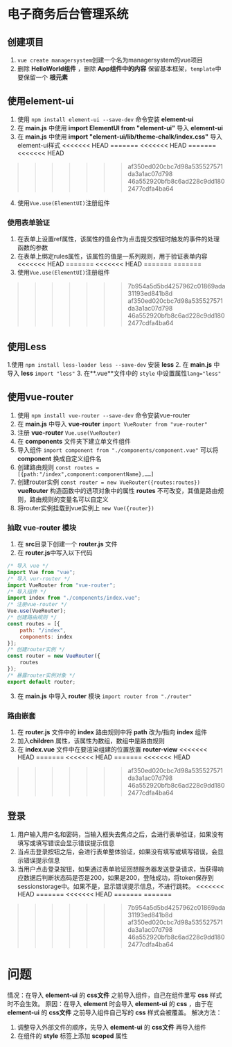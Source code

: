 # 电子商务后台管理系统
## 创建项目
1. `vue create managersystem`创建一个名为managersystem的vue项目
2. 删除 **HelloWorld组件** ，删除 **App组件中的内容** 保留基本框架，`template`中要保留一个 **根元素**
## 使用element-ui
1. 使用 `npm install element-ui --save-dev` 命令安装 **element-ui**
2. 在 **main.js** 中使用 **import ElementUI from "element-ui"** 导入 **element-ui** 
3. 在 **main.js** 中使用 **import "element-ui/lib/theme-chalk/index.css"** 导入 element-ui样式
<<<<<<< HEAD
=======
<<<<<<< HEAD
=======
<<<<<<< HEAD
>>>>>>> af350ed020cbc7d98a535527571da3a1ac07d798
>>>>>>> 46a552920bfb8c6ad228c9dd1802477cdfa4ba64
4. 使用`Vue.use(ElementUI)`注册组件
### 使用表单验证
1. 在表单上设置ref属性，该属性的值会作为点击提交按钮时触发的事件的处理函数的参数
2. 在表单上绑定rules属性，该属性的值是一系列规则，用于验证表单内容
<<<<<<< HEAD
=======
<<<<<<< HEAD
=======
=======
3. 使用`Vue.use(ElementUI)`注册组件
>>>>>>> 7b954a5d5bd4257962c01869ada31193ed841b8d
>>>>>>> af350ed020cbc7d98a535527571da3a1ac07d798
>>>>>>> 46a552920bfb8c6ad228c9dd1802477cdfa4ba64
## 使用Less
1.使用 `npm install less-loader less --save-dev` 安装 **less**
2. 在 **main.js** 中导入 **less** `import "less"`
3. 在**.vue**文件中的 `style` 中设置属性`lang="less"`
## 使用vue-router
1. 使用 `npm install vue-router --save-dev` 命令安装vue-router
2. 在 **main.js** 中导入 **vue-router** `import VueRouter from "vue-router"`
3. 注册 **vue-router** `Vue.use(VueRouter)`
3. 在 **components** 文件夹下建立单文件组件
3. 导入组件 `import component from "./components/component.vue"` 可以将**component** 换成自定义组件名
4. 创建路由规则 `const routes = [{path:"/index",component:componentName},……]`
5. 创建router实例 `const router = new VueRouter({routes:routes})` **vueRouter** 构造函数中的选项对象中的属性 **routes** 不可改变，其值是路由规则，路由规则的变量名可以自定义
6. 将router实例挂载到vue实例上 `new Vue({router})`
### 抽取 vue-router 模块
1. 在 **src**目录下创建一个 **router.js** 文件
2. 在 **router.js**中写入以下代码
```javascript
/* 导入 vue */
import Vue from "vue";
/* 导入 vur-router */
import VueRouter from "vue-router";
/* 导入组件 */
import index from "./components/index.vue";
/* 注册vue-router */
Vue.use(VueRouter);
/* 创建路由规则 */
const routes = [{
    path: "/index",
    components: index
}];
/* 创建router实例 */
const router = new VueRouter({
    routes
});
/* 暴露router实例对象 */
export default router;
```
3. 在 **main.js** 中导入 **router** 模块 `import router from "./router"`
### 路由嵌套
1. 在 **router.js** 文件中的 **index** 路由规则中将 **path** 改为/指向 **index** 组件
2. 加入**children** 属性，该属性为数组，数组中是路由规则
3. 在 **index.vue** 文件中在要渲染组建的位置放置 **router-view**
<<<<<<< HEAD
=======
<<<<<<< HEAD
=======
<<<<<<< HEAD
>>>>>>> af350ed020cbc7d98a535527571da3a1ac07d798
>>>>>>> 46a552920bfb8c6ad228c9dd1802477cdfa4ba64
## 登录
1. 用户输入用户名和密码，当输入框失去焦点之后，会进行表单验证，如果没有填写或填写错误会显示错误提示信息
2. 当点击登录按钮之后，会进行表单整体验证，如果没有填写或填写错误，会显示错误提示信息
3. 当用户点击登录按钮，如果通过表单验证回想服务器发送登录请求，当获得响应数据后判断状态码是否是200，如果是200，登陆成功，将token保存到sessionstorage中。如果不是，显示错误提示信息，不进行跳转。
<<<<<<< HEAD
=======
<<<<<<< HEAD
=======
=======
>>>>>>> 7b954a5d5bd4257962c01869ada31193ed841b8d
>>>>>>> af350ed020cbc7d98a535527571da3a1ac07d798
>>>>>>> 46a552920bfb8c6ad228c9dd1802477cdfa4ba64
# 问题
情况：在导入 **element-ui** 的 **css文件** 之前导入组件，自己在组件里写 **css** 样式时不会生效。
原因：在导入 **element** 时会导入 **element-ui** 的 **css** ，由于在 **element-ui** 的 **css文件** 之前导入组件自己写的 **css** 样式会被覆盖。
解决方法：
1. 调整导入外部文件的顺序，先导入  **element-ui** 的 **css文件** 再导入组件
2. 在组件的 **style** 标签上添加 **scoped** 属性
